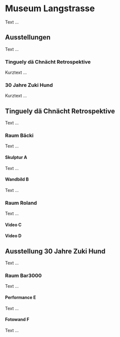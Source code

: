 # Museum Langstrasse
Text ...

## Ausstellungen
Text ...

### Tinguely dä Chnächt Retrospektive
Kurztext ...

### 30 Jahre Zuki Hund
Kurztext ...

## Tinguely dä Chnächt Retrospektive
Text ...

### Raum Bäcki
Text ...

#### Skulptur A
Text ...

#### Wandbild B
Text ...

### Raum Roland
Text ...

#### Video C

#### Video D

## Ausstellung 30 Jahre Zuki Hund
Text ...

### Raum Bar3000
Text ...

#### Performance E
Text ...

#### Fotowand F
Text ...
